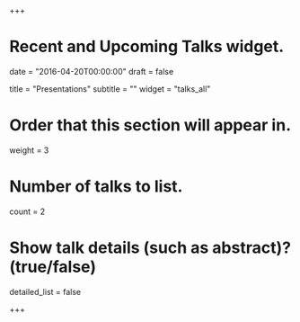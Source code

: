 +++
# Recent and Upcoming Talks widget.

date = "2016-04-20T00:00:00"
draft = false

title = "Presentations"
subtitle = ""
widget = "talks_all"

# Order that this section will appear in.
weight = 3

# Number of talks to list.
count = 2

# Show talk details (such as abstract)? (true/false)
detailed_list = false

+++

